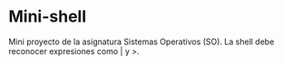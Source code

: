 # Mini-shell
Mini proyecto de  la asignatura Sistemas Operativos (SO). La shell debe reconocer expresiones como | y >.
